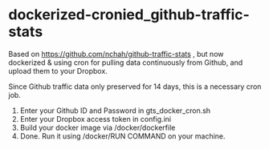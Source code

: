 # dockerized-cronied_github-traffic-stats
Based on https://github.com/nchah/github-traffic-stats , but now dockerized &amp; using cron for pulling data continuously from Github, and upload them to your Dropbox.

Since Github traffic data only preserved for 14 days, this is a necessary cron job.


1. Enter your Github ID and Password in gts_docker_cron.sh
2. Enter your Dropbox access token in config.ini
3. Build your docker image via /docker/dockerfile
4. Done. Run it using /docker/RUN COMMAND on your machine.
